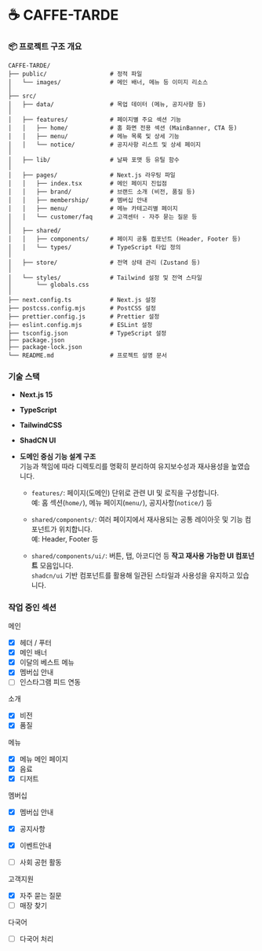 # ☕ CAFFE-TARDE

### 📦 프로젝트 구조 개요

```
CAFFE-TARDE/
├── public/                  # 정적 파일
│   └── images/              # 메인 배너, 메뉴 등 이미지 리소스
│
├── src/
│   ├── data/                # 목업 데이터 (메뉴, 공지사항 등)
│
│   ├── features/            # 페이지별 주요 섹션 기능
│   │   ├── home/            # 홈 화면 전용 섹션 (MainBanner, CTA 등)
│   │   ├── menu/            # 메뉴 목록 및 상세 기능
│   │   └── notice/          # 공지사항 리스트 및 상세 페이지
│
│   ├── lib/                 # 날짜 포맷 등 유틸 함수
│
│   ├── pages/               # Next.js 라우팅 파일
│   │   ├── index.tsx        # 메인 페이지 진입점
│   │   ├── brand/           # 브랜드 소개 (비전, 품질 등)
│   │   ├── membership/      # 멤버십 안내
│   │   ├── menu/            # 메뉴 카테고리별 페이지
│   │   └── customer/faq     # 고객센터 - 자주 묻는 질문 등
│
│   ├── shared/
│   │   ├── components/      # 페이지 공통 컴포넌트 (Header, Footer 등)
│   │   └── types/           # TypeScript 타입 정의
│
│   ├── store/               # 전역 상태 관리 (Zustand 등)
│
│   └── styles/              # Tailwind 설정 및 전역 스타일
│       └── globals.css
│
├── next.config.ts           # Next.js 설정
├── postcss.config.mjs       # PostCSS 설정
├── prettier.config.js       # Prettier 설정
├── eslint.config.mjs        # ESLint 설정
├── tsconfig.json            # TypeScript 설정
├── package.json
├── package-lock.json
└── README.md                # 프로젝트 설명 문서

```

### 기술 스택

- **Next.js 15**
- **TypeScript**
- **TailwindCSS**
- **ShadCN UI**
- **도메인 중심 기능 설계 구조**  
   기능과 책임에 따라 디렉토리를 명확히 분리하여 유지보수성과 재사용성을 높였습니다.

  - `features/`: 페이지(도메인) 단위로 관련 UI 및 로직을 구성합니다.  
     예: 홈 섹션(`home/`), 메뉴 페이지(`menu/`), 공지사항(`notice/`) 등

  - `shared/components/`: 여러 페이지에서 재사용되는 공통 레이아웃 및 기능 컴포넌트가 위치합니다.  
    예: Header, Footer 등

  - `shared/components/ui/`: 버튼, 탭, 아코디언 등 **작고 재사용 가능한 UI 컴포넌트** 모음입니다.  
    `shadcn/ui` 기반 컴포넌트를 활용해 일관된 스타일과 사용성을 유지하고 있습니다.

### 작업 중인 섹션

메인

- [x] 헤더 / 푸터
- [x] 메인 배너
- [x] 이달의 베스트 메뉴
- [x] 멤버십 안내
- [ ] 인스타그램 피드 연동

소개

- [x] 비전
- [x] 품질

메뉴

- [x] 메뉴 메인 페이지
- [x] 음료
- [x] 디저트

멤버십

- [x] 멤버십 안내

- [x] 공지사항
- [x] 이벤트안내
- [ ] 사회 공헌 활동

고객지원

- [x] 자주 묻는 질문
- [ ] 매장 찾기

다국어

- [ ] 다국어 처리

